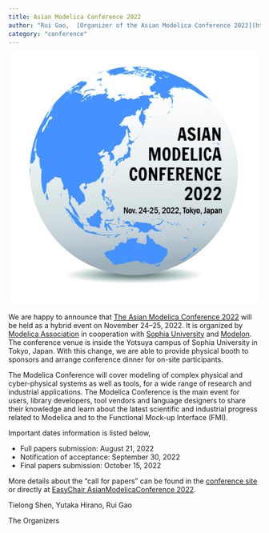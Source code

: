 ```yaml
---
title: Asian Modelica Conference 2022
author: "Rui Gao,  [Organizer of the Asian Modelica Conference 2022](https://2022.asian.conference.modelica.org/)"
category: "conference"
---
```


![AsMC 2020 Logo](AsianModelicaConfLogo2022.jpg)

We are happy to announce that [The Asian Modelica Conference 2022](https://2022.asian.conference.modelica.org/) will be held as a hybrid  event on November 24–25, 2022. It is organized by [Modelica Association](https://modelica.org/) in cooperation with [Sophia University](https://www.sophia.ac.jp/) and [Modelon](https://modelon.com/). The conference venue is inside the Yotsuya campus of Sophia University in Tokyo, Japan. With this change, we are able to provide physical booth to sponsors and arrange conference dinner for on-site participants. 

The Modelica Conference will cover modeling of complex physical and cyber-physical systems as well as tools, for a wide range of research and industrial applications. The Modelica Conference is the main event for users, library developers, tool vendors and language designers to share their knowledge and learn about the latest scientific and industrial progress related to Modelica and to the Functional Mock-up Interface (FMI).

Important dates information is listed below,

- Full papers submission: August 21, 2022
- Notification of acceptance: September 30, 2022
- Final papers submission: October 15, 2022


More details about the “call for papers” can be found in the [conference site](https://2022.asian.conference.modelica.org/) or directly at [EasyChair AsianModelicaConference 2022](https://easychair.org/my/conference?conf=modelica2022asian).


Tielong Shen, Yutaka Hirano, Rui Gao

The Organizers
